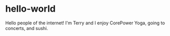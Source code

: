 # hello-world

Hello people of the internet! I'm Terry and I enjoy CorePower Yoga, going to concerts, and sushi.
